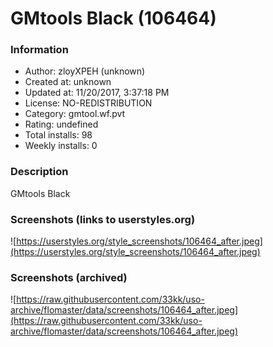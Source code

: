 # GMtools Black (106464)

### Information
- Author: zloyXPEH (unknown)
- Created at: unknown
- Updated at: 11/20/2017, 3:37:18 PM
- License: NO-REDISTRIBUTION
- Category: gmtool.wf.pvt
- Rating: undefined
- Total installs: 98
- Weekly installs: 0


### Description
GMtools Black


### Screenshots (links to userstyles.org)
![https://userstyles.org/style_screenshots/106464_after.jpeg](https://userstyles.org/style_screenshots/106464_after.jpeg)


### Screenshots (archived)
![https://raw.githubusercontent.com/33kk/uso-archive/flomaster/data/screenshots/106464_after.jpeg](https://raw.githubusercontent.com/33kk/uso-archive/flomaster/data/screenshots/106464_after.jpeg)
